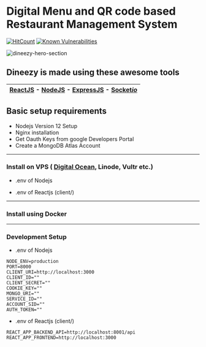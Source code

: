 # Digital Menu and QR code based Restaurant Management System
[![HitCount](http://hits.dwyl.com/himanshuNegi755/dineezy.svg)](http://hits.dwyl.com/himanshuNegi755/dineezy)
[![Known Vulnerabilities](https://snyk.io/test/github/himanshuNegi755/dineezy/badge.svg)](https://snyk.io/test/github/himanshuNegi755/dineezy)

![dineezy-hero-section](https://github.com/himanshuNegi755/dineezy/blob/master/images/dineezy-hero-section.png?raw=true)

## Dineezy is made using these awesome tools
| [ReactJS](https://reactjs.org/) - [NodeJS]() - [ExpressJS]() - [Socket*io*]()	|
|--|
## Basic setup requirements
* Nodejs Version 12 Setup
* Nginx installation
* Get Oauth Keys from google Developers Portal
* Create a MongoDB Atlas Account


* * *

### Install on VPS ( [Digital Ocean](https://www.digitalocean.com/), Linode, Vultr etc.)
* .env of Nodejs
	
	
	
* .env of Reactjs (client/)
	
	

* * *

### Install using Docker






* * *

### Development Setup
* .env of Nodejs

```
NODE_ENV=production
PORT=8000
CLIENT_URI=http://localhost:3000
CLIENT_ID=""
CLIENT_SECRET=""
COOKIE_KEY=""
MONGO_URI=""
SERVICE_ID=""
ACCOUNT_SID=""
AUTH_TOKEN=""
```	
	
* .env of Reactjs (client/)
```
REACT_APP_BACKEND_API=http://localhost:8001/api
REACT_APP_FRONTEND=http://localhost:3000
```

